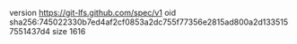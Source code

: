 version https://git-lfs.github.com/spec/v1
oid sha256:745022330b7ed4af2cf0853a2dc755f77356e2815ad800a2d1335157551437d4
size 1616
